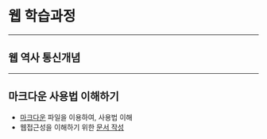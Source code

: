 # 웹 학습과정

---
## 웹 역사 통신개념

---
## 마크다운 사용법 이해하기
- [마크다운](a_asset/markdown.md) 파일을 이용하여, 사용법 이해
- 웹접근성을 이해하기 위한 [문서 작성](a_asset/web_accessibility.md)